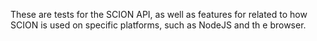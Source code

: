 These are tests for the SCION API, as well as features for related to how SCION is used on specific platforms, such as NodeJS and th e browser.

